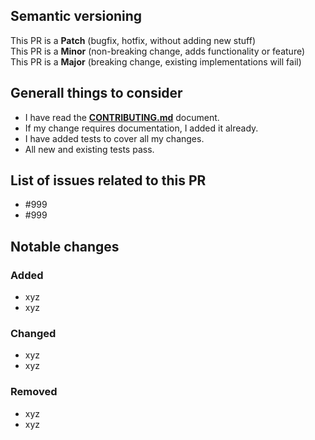 ## Semantic versioning

<!--- Select one, delete the others -->
This PR is a **Patch** (bugfix, hotfix, without adding new stuff)  
This PR is a **Minor** (non-breaking change, adds functionality or feature)  
This PR is a **Major** (breaking change, existing implementations will fail)  

## Generall things to consider 
- I have read the [**CONTRIBUTING.md**](https://github.com/qualipool/swissrets/blob/master/CONTRIBUTING.md) document.
- If my change requires documentation, I added it already.
- I have added tests to cover all my changes.
- All new and existing tests pass.

<!-- From here: delete everything you don't need -->

## List of issues related to this PR
- #999
- #999

## Notable changes

### Added
- xyz
- xyz

### Changed
- xyz
- xyz

### Removed
- xyz
- xyz
